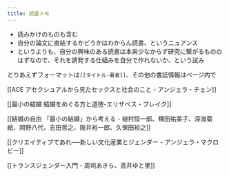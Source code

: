 ```yaml
---
title: 読書メモ
---
```



- 読みかけのものも含む
- 自分の論文に直結するかどうかはわからん読書、というニュアンス
- というよりも、自分の興味のある読書は本来少なからず研究に繋がるもののはずなので、それを誘発する仕組みを自分で作れないか、という試み


とりあえずフォーマットは`[[タイトル-著者]]`、その他の書誌情報はページ内で

[[ACE アセクシュアルから見たセックスと社会のこと - アンジェラ・チェン]]

[[最小の結婚 結婚をめぐる方と道徳-エリザベス・ブレイク]]

[[結婚の自由 「最小の結婚」から考える - 植村恒一郎、横田祐美子、深海菊絵、岡野八代、志田哲之、阪井裕一郎、久保田裕之]]

[[クリエイティブであれ──新しい文化産業とジェンダー - アンジェラ・マクロビー]]

[[トランスジェンダー入門 - 周司あきら、高井ゆと里]]

